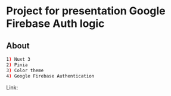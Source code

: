 # Project for presentation Google Firebase Auth logic

## About

```bash
1) Nuxt 3
2) Pinia
3) Color theme
4) Google Firebase Authentication

```
Link:
